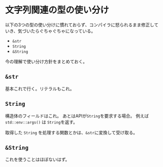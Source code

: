 # 文字列関連の型の使い分け

以下の3つの型の使い分けに慣れておらず、コンパイラに怒られるまま修正していき、気づいたらぐちゃぐちゃになっている。

- `&str`
- `String`
- `&String`

今の理解で使い分け方針をまとめておく。

## `&str`

基本これで行く。リテラルもこれ。 

## `String`

構造体のフィールドはこれ。
あとはAPIが`String`を要求する場合。
例えば `std::env::args()` は `String`を返す。

取得した `String` を処理する関数とかは、`&str`に変換して受け取る。

## `&String`

これを使うことはほぼないはず。

